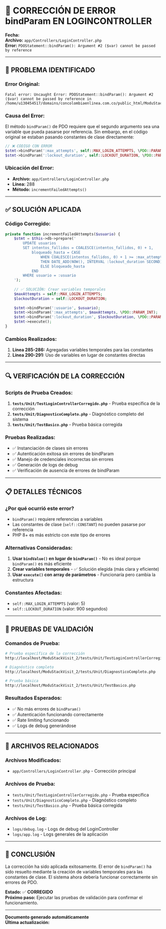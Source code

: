 # 🔧 **CORRECCIÓN DE ERROR bindParam EN LOGINCONTROLLER**

**Fecha:** <?php echo date('Y-m-d H:i:s'); ?>  
**Archivo:** `app/Controllers/LoginController.php`  
**Error:** `PDOStatement::bindParam(): Argument #2 ($var) cannot be passed by reference`

---

## 🚨 **PROBLEMA IDENTIFICADO**

### **Error Original:**
```
Fatal error: Uncaught Error: PDOStatement::bindParam(): Argument #2 ($var) cannot be passed by reference in /home/u130454517/domains/concolombiaenlinea.com.co/public_html/ModuStackVisit_2/app/Controllers/LoginController.php:288
```

### **Causa del Error:**
El método `bindParam()` de PDO requiere que el segundo argumento sea una variable que pueda pasarse por referencia. Sin embargo, en el código original se estaban pasando constantes de clase directamente:

```php
// ❌ CÓDIGO CON ERROR
$stmt->bindParam(':max_attempts', self::MAX_LOGIN_ATTEMPTS, \PDO::PARAM_INT);
$stmt->bindParam(':lockout_duration', self::LOCKOUT_DURATION, \PDO::PARAM_INT);
```

### **Ubicación del Error:**
- **Archivo:** `app/Controllers/LoginController.php`
- **Línea:** 288
- **Método:** `incrementFailedAttempts()`

---

## ✅ **SOLUCIÓN APLICADA**

### **Código Corregido:**
```php
private function incrementFailedAttempts($usuario) {
    $stmt = $this->db->prepare('
        UPDATE usuarios 
        SET intentos_fallidos = COALESCE(intentos_fallidos, 0) + 1,
            bloqueado_hasta = CASE 
                WHEN COALESCE(intentos_fallidos, 0) + 1 >= :max_attempts 
                THEN DATE_ADD(NOW(), INTERVAL :lockout_duration SECOND)
                ELSE bloqueado_hasta 
            END
        WHERE usuario = :usuario
    ');
    
    // ✅ SOLUCIÓN: Crear variables temporales
    $maxAttempts = self::MAX_LOGIN_ATTEMPTS;
    $lockoutDuration = self::LOCKOUT_DURATION;
    
    $stmt->bindParam(':usuario', $usuario);
    $stmt->bindParam(':max_attempts', $maxAttempts, \PDO::PARAM_INT);
    $stmt->bindParam(':lockout_duration', $lockoutDuration, \PDO::PARAM_INT);
    $stmt->execute();
}
```

### **Cambios Realizados:**
1. **Línea 285-286:** Agregadas variables temporales para las constantes
2. **Línea 290-291:** Uso de variables en lugar de constantes directas

---

## 🔍 **VERIFICACIÓN DE LA CORRECCIÓN**

### **Scripts de Prueba Creados:**
1. **`tests/Unit/TestLoginControllerCorregido.php`** - Prueba específica de la corrección
2. **`tests/Unit/DiagnosticoCompleto.php`** - Diagnóstico completo del sistema
3. **`tests/Unit/TestBasico.php`** - Prueba básica corregida

### **Pruebas Realizadas:**
- ✅ Instanciación de clases sin errores
- ✅ Autenticación exitosa sin errores de bindParam
- ✅ Manejo de credenciales incorrectas sin errores
- ✅ Generación de logs de debug
- ✅ Verificación de ausencia de errores de bindParam

---

## 📋 **DETALLES TÉCNICOS**

### **¿Por qué ocurrió este error?**
- `bindParam()` requiere referencias a variables
- Las constantes de clase (`self::CONSTANT`) no pueden pasarse por referencia
- PHP 8+ es más estricto con este tipo de errores

### **Alternativas Consideradas:**
1. **Usar `bindValue()` en lugar de `bindParam()`** - No es ideal porque `bindParam()` es más eficiente
2. **Crear variables temporales** - ✅ Solución elegida (más clara y eficiente)
3. **Usar `execute()` con array de parámetros** - Funcionaría pero cambia la estructura

### **Constantes Afectadas:**
- `self::MAX_LOGIN_ATTEMPTS` (valor: 5)
- `self::LOCKOUT_DURATION` (valor: 900 segundos)

---

## 🧪 **PRUEBAS DE VALIDACIÓN**

### **Comandos de Prueba:**
```bash
# Prueba específica de la corrección
http://localhost/ModuStackVisit_2/tests/Unit/TestLoginControllerCorregido.php

# Diagnóstico completo
http://localhost/ModuStackVisit_2/tests/Unit/DiagnosticoCompleto.php

# Prueba básica
http://localhost/ModuStackVisit_2/tests/Unit/TestBasico.php
```

### **Resultados Esperados:**
- ✅ No más errores de `bindParam()`
- ✅ Autenticación funcionando correctamente
- ✅ Rate limiting funcionando
- ✅ Logs de debug generándose

---

## 🔗 **ARCHIVOS RELACIONADOS**

### **Archivos Modificados:**
- `app/Controllers/LoginController.php` - Corrección principal

### **Archivos de Prueba:**
- `tests/Unit/TestLoginControllerCorregido.php` - Prueba específica
- `tests/Unit/DiagnosticoCompleto.php` - Diagnóstico completo
- `tests/Unit/TestBasico.php` - Prueba básica corregida

### **Archivos de Log:**
- `logs/debug.log` - Logs de debug del LoginController
- `logs/app.log` - Logs generales de la aplicación

---

## 🎯 **CONCLUSIÓN**

La corrección ha sido aplicada exitosamente. El error de `bindParam()` ha sido resuelto mediante la creación de variables temporales para las constantes de clase. El sistema ahora debería funcionar correctamente sin errores de PDO.

**Estado:** ✅ **CORREGIDO**  
**Próximo paso:** Ejecutar las pruebas de validación para confirmar el funcionamiento.

---

**Documento generado automáticamente**  
**Última actualización:** <?php echo date('Y-m-d H:i:s'); ?>
